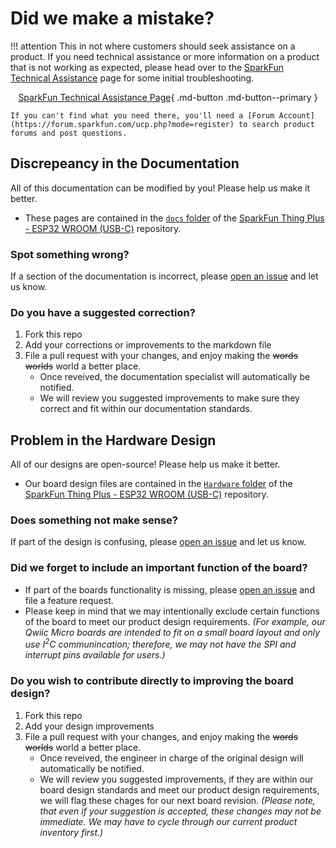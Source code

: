 # Did we make a mistake?

!!! attention
    This in not where customers should seek assistance on a product. If you need technical assistance or more information on a product that is not working as expected, please head over to the [SparkFun Technical Assistance](https://www.sparkfun.com/technical_assistance) page for some initial troubleshooting.
    <center>
    [SparkFun Technical Assistance Page](https://www.sparkfun.com/technical_assistance){ .md-button .md-button--primary }
    </center>
    
    If you can't find what you need there, you'll need a [Forum Account](https://forum.sparkfun.com/ucp.php?mode=register) to search product forums and post questions.

## Discrepeancy in the Documentation

All of this documentation can be modified by you! Please help us make it better.

* These pages are contained in the [`docs` folder](https://github.com/sparkfun/SparkFun_Thing_Plus_ESP32_WROOM_C/tree/main/docs) of the [SparkFun Thing Plus - ESP32 WROOM (USB-C)](https://github.com/sparkfun/SparkFun_Thing_Plus_ESP32_WROOM_C) repository.

### Spot something wrong?
If a section of the documentation is incorrect, please [open an issue](https://github.com/sparkfun/SparkFun_Thing_Plus_ESP32_WROOM_C/issues) and let us know.

### Do you have a suggested correction?
1. Fork this repo
2. Add your corrections or improvements to the markdown file
3. File a pull request with your changes, and enjoy making the ~~words~~ ~~worlds~~ world a better place.
    * Once reveived, the documentation specialist will automatically be notified.
    * We will review you suggested improvements to make sure they correct and fit within our documentation standards.

## Problem in the Hardware Design

All of our designs are open-source! Please help us make it better.

* Our board design files are contained in the [`Hardware` folder](https://github.com/sparkfun/SparkFun_Thing_Plus_ESP32_WROOM_C/tree/main/Hardware) of the [SparkFun Thing Plus - ESP32 WROOM (USB-C)](https://github.com/sparkfun/SparkFun_Thing_Plus_ESP32_WROOM_C) repository. 

### Does something not make sense?
If part of the design is confusing, please [open an issue](https://github.com/sparkfun/SparkFun_Thing_Plus_ESP32_WROOM_C/issues) and let us know.

### Did we forget to include an important function of the board?
* If part of the boards functionality is missing, please [open an issue](https://github.com/sparkfun/SparkFun_Thing_Plus_ESP32_WROOM_C/issues) and file a feature request.
* Please keep in mind that we may intentionally exclude certain functions of the board to meet our product design requirements. *(For example, our Qwiic Micro boards are intended to fit on a small board layout and only use I<sup>2</sup>C communincation; therefore, we may not have the SPI and interrupt pins available for users.)*

### Do you wish to contribute directly to improving the board design?
1. Fork this repo
2. Add your design improvements
3. File a pull request with your changes, and enjoy making the ~~words~~ ~~worlds~~ world a better place.
    * Once reveived, the engineer in charge of the original design will automatically be notified.
    * We will review you suggested improvements, if they are within our board design standards and meet our product design requirements, we will flag these chages for our next board revision. *(Please note, that even if  your suggestion is accepted, these changes may not be immediate. We may have to cycle through our current product inventory first.)*